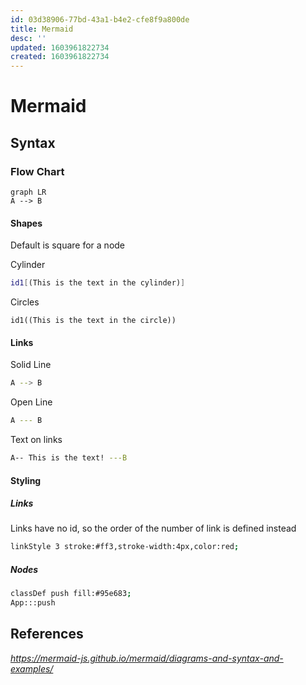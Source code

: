 ```yaml
---
id: 03d38906-77bd-43a1-b4e2-cfe8f9a800de
title: Mermaid
desc: ''
updated: 1603961822734
created: 1603961822734
---
```


# Mermaid

## Syntax

### Flow Chart
```mermaid
graph LR
A --> B
```
#### Shapes
Default is square for a node

Cylinder
```sh
id1[(This is the text in the cylinder)]
```

Circles
```
id1((This is the text in the circle))
```

#### Links
Solid Line
```sh
A --> B
```
Open Line
```sh
A --- B
```
Text on links
```sh
A-- This is the text! ---B
```
#### Styling

##### Links
Links have no id, so the order of the number of link is defined instead
```sh
linkStyle 3 stroke:#ff3,stroke-width:4px,color:red;
```
##### Nodes

```sh
classDef push fill:#95e683;
App:::push
```

## References
_https://mermaid-js.github.io/mermaid/diagrams-and-syntax-and-examples/_
